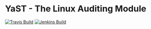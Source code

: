 # YaST - The Linux Auditing Module #

[![Travis Build](https://travis-ci.org/yast/yast-audit-laf.svg?branch=master)](https://travis-ci.org/yast/yast-audit-laf)
[![Jenkins Build](http://img.shields.io/jenkins/s/https/ci.opensuse.org/yast-audit-laf-master.svg)](https://ci.opensuse.org/view/Yast/job/yast-audit-laf-master/)

